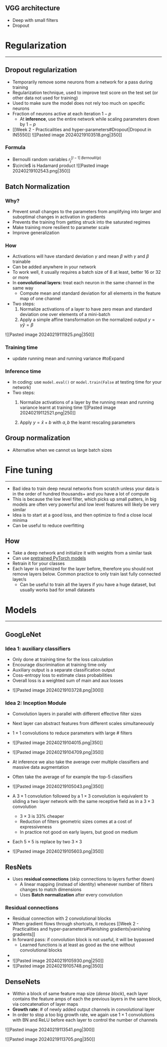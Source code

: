 
## VGG architecture
* Deep with small filters
* Dropout

# Regularization
---
## Dropout regularization

* Temporarily remove some neurons from a network for a pass during training
* Regularization technique, used to improve test score on the test set (or other data not used for training)
* Used to make sure the model does not rely too much on specific neurons
* Fraction of neurons active at each iteration $1−p$
	* At **inference**, use the entire network while scaling parameters down by $1-p$
* [[Week 2 - Practicalities and hyper-parameters#Dropout|Dropout in IN5550]]
![[Pasted image 20240219103518.png|350]]
### Formula
* Bernoulli random variables $r_{j}^{[l-1]~Bernoulli(p)}$
* $\circle$ is Hadamard product
![[Pasted image 20240219102543.png|350]]


## Batch Normalization

### Why?
* Prevent small changes to the parameters from amplifying into larger and suboptimal changes in activation in gradients
* Prevents the training from getting struck into the saturated regimes
* Make training more resilient to parameter scale
* Improve generalization

### How
* Activations will have standard deviation $\gamma$ and mean $\beta$ with $\gamma$ and $\beta$ trainable
* Can be added anywhere in your network
* To work well, it usually requires a batch size of 8 at least, better 16 or 32 or more
* In **convolutional layers:** treat each neuron in the same channel in the same way
	* Compute mean and standard deviation for all elements in the feature map of one channel
* Two steps:
	1. Normalize activations of a layer to have zero mean and standard deviation one over elements of a mini-batch
	2. Apply a simple affine transformation on the normalized output $y= \gamma \hat{y}=\beta$

![[Pasted image 20240219111925.png|350]]

### Training time
* update running mean and running variance #toExpand 

### Inference time
* In coding: use `model.eval()` or `model.train(False` at testing time for your network)
* Two steps:
	1. Normalize activations of a layer by the running mean and running variance learnt at training time
	![[Pasted image 20240219112521.png|250]]
	
	2. Apply $y= \hat{x}+b$ with $a,b$ the learnt rescaling parameters

## Group normalization
* Alternative when we cannot us large batch sizes


# Fine tuning
---

* Bad idea to train deep neural networks from scratch unless your data is in the order of hundred thousands+ and you have a lot of compute
* This is because the low level filter, which picks up small patters, in big models are often very powerful and low level features will likely be very similar
* Idea is to start at a good loss, and then optimize to find a close local minima
* Can be useful to reduce overfitting
## How
* Take a deep network and initialize it with weights from a similar task
* Can use [pretrained PyTorch models](https://pytorch.org/docs/stable/torchvision/models.html)
* Retrain it for your classes
* Each layer is optimized for the layer before, therefore you should not remove layers below. Common practice to only train last fully connected layer/s
	* Can be useful to train all the layers if you have a huge dataset, but usually works bad for small datasets

# Models
---
## GoogLeNet

### Idea 1: auxiliary classifiers
* Only done at training time for the loss calculation
* Encourage discrimination at training time only
* Auxiliary output is a separate classification output
* Coss-entropy loss to estimate class probabilities
* Overall loss is a weighted sum of main and aux losses


- ![[Pasted image 20240219103728.png|300]]

### Idea 2: Inception Module
* Convolution layers in parallel with different effective filter sizes
* Next layer can abstract features from different scales simultaneously
* $1\times 1$ convolutions to reduce parameters with large $\#$ filters

* ![[Pasted image 20240219104015.png|350]]

* ![[Pasted image 20240219104709.png|350]]

*  At inference we also take the average over multiple classifiers and massive data augmentation
* Often take the average of for example the top-5 classifiers
* ![[Pasted image 20240219105043.png|350]]

* A $3 \times 1$ convolution followed by a $1 \times 3$ convolution is equivalent to sliding a two layer network with the same receptive field as in a $3 \times3$ convolution
	* $3 \times 3$ is 33% cheaper
	* Reduction of filters geometric sizes comes at a cost of expressiveness
	* In practice not good on early layers, but good on medium
* Each $5 \times5$ is replace by two $3 \times3$
* ![[Pasted image 20240219105603.png|350]]

## ResNets

* Uses **residual connections** (skip connections to layers further down)
	* A linear mapping (instead of identity) whenever number of filters changes to match dimensions
	* Uses **Batch normalization** after every convolution

### Residual connections

* Residual connection with 2 convolutional blocks
* When gradient flows through shortcuts, it reduces [[Week 2 - Practicalities and hyper-parameters#Vanishing gradients|vanishing gradients]]
* In forward pass: if convolution block is not useful, it will be bypassed
	* Learned functions is at least as good as the one without convolutional blocks
* 
* ![[Pasted image 20240219105930.png|250]]
* ![[Pasted image 20240219105748.png|350]]


## DenseNets

* Within a block of same feature map size (_dense block_), each layer contains the feature amps of each the previous layers in the same block, via concatenation of layer maps
* **Growth rate**: $\#$ of newly added output channels in convolutional layer
* In order to stop a too big growth rate, we again use $1 \times1$ convolutions with BN and ReLU before each layer to control the number of channels

![[Pasted image 20240219113541.png|300]]

![[Pasted image 20240219113705.png|350]]
